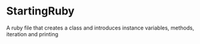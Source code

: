 # StartingRuby
A ruby file that creates a class and introduces instance variables, methods, iteration and printing
